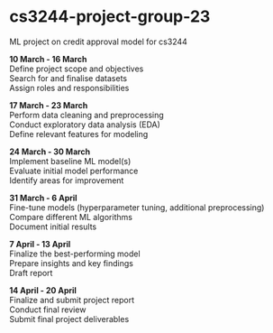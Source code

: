 # cs3244-project-group-23
ML project on credit approval model for cs3244 


**10 March - 16 March**\
Define project scope and objectives\
Search for and finalise datasets\
Assign roles and responsibilities

**17 March - 23 March**\
Perform data cleaning and preprocessing\
Conduct exploratory data analysis (EDA)\
Define relevant features for modeling

**24 March - 30 March**\
Implement baseline ML model(s)\
Evaluate initial model performance\
Identify areas for improvement

**31 March - 6 April**\
Fine-tune models (hyperparameter tuning, additional preprocessing)\
Compare different ML algorithms\
Document initial results

**7 April - 13 April**\
Finalize the best-performing model\
Prepare insights and key findings\
Draft report

**14 April - 20 April**\
Finalize and submit project report\
Conduct final review\
Submit final project deliverables
